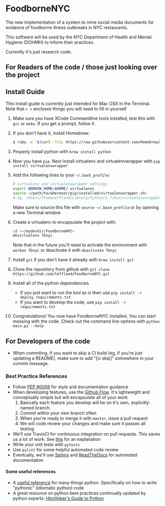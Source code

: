 # FoodborneNYC

The new implementation of a system to mine social media documents for evidence of foodborne illness outbreaks in NYC restaurants.

This software will be used by the NYC Department of Health and Mental Hygiene (DOHMH) to inform their practices.

Currently it's just research code.

## For Readers of the code / those just looking over the project


## Install Guide

This install guide is currently just intended for Mac OSX in the Terminal. Note that `< >` encloses things you will need to fill in yourself


1. Make sure you have XCode Commandline tools installed, test this with `gcc` or `make`. If you get a prompt, follow it.

2. If you don't have it, install Homebrew:

    ```bash
    $ ruby -e "$(curl -fsSL https://raw.githubusercontent.com/Homebrew/install/master/install)"
    ```

3. Properly install python with `brew install python`

4. Now you have `pip`. Next install virtualenv and virtualenvwrapper with `pip install virtualenvwrapper`

5. Add the following lines to your `~/.bash_profile`:

    ```bash
    # virtualenv and virtualenvwrapper settings
    export WORKON_HOME=$HOME/.virtualenvs
    source </path/to/wherever/pip/installed/virtualenvwrapper.sh>
    # eg, /Users/thomaseffland/Library/Python/2.7/bin/virtualenvwrapper.sh
    ```
    Make sure to source this file with `source ~/.bash_profile` or by opening a new Terminal window

6. Create a virtualenv to encapsulate the project with:

    ```bash
    cd <~/mydevdir/FoodborneNYC>
    mkvirtualenv fbnyc
    ```

    Note that in the future you'll need to activate the environment with `workon fbnyc` or deactivate it with `deactivate fbnyc`

7. Install `git` if you don't have it already with `brew install git`

8. Clone the repository from github with `git clone https://github.com/teffland/FoodborneNYC.git`

9. Install all of the python dependencies

    - If you just want to run the tool as is then use `pip install -r deploy_requirements.txt`
    - If you want to develop the code, use `pip install -r requirements.txt`

10. Congratulations! You now have FoodborneNYC installed. You can start messing with the code. Check out the command line options with `python main.py --help`



## For Developers of the code

- When commiting, if you want to skip a CI build (eg, if you're just updating a README), make sure to add "[ci skip]" somewhere in your commit message.

### Best Practice References

- Follow [PEP #0008](https://www.python.org/dev/peps/pep-0008/) for style and documentation guidance
- When developing features, use the [Github Flow](https://guides.github.com/introduction/flow/index.html). It's lightweight and conceptually simple but will encapsulate all of your work
    1. Basically each feature you develop will be on it's own, explicitly-named branch.
    2. Commit within your own branch often
    3. When you're ready to merge it with `master`, issue a pull request
    4. We will code review your changes and make sure it passes all testing
- We'll use TravisCI for continuous integration on pull requests.  This saves us a lot of work. See [this](http://stackoverflow.com/questions/32422264/jenkins-vs-travis-ci) for an explanation
- Write your unit tests with `pytests`
- Use `pylint` for some helpful automated code review
- Eventually, we'll use [Sphinx](http://www.sphinx-doc.org/en/stable/) and [ReadTheDocs](https://readthedocs.org/) for automated documentation

#### Some useful references

- A [useful reference](https://www.jeffknupp.com/writing-idiomatic-python-ebook/) for many things python. Specifically on how to write "pythonic" (idiomatic python) code 
- A great resource on python best practices continually updated by python experts: [Hitchhiker's Guide to Python](http://docs.python-guide.org/en/latest/)
